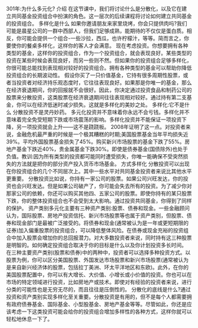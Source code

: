 301年:为什么多元化?
介绍
在这节课中，我们将讨论什么是分散化，以及它在建立共同基金投资组合中扮演的角色。这一层次的后续课程将讨论如何建立共同基金的投资组合。
多样化是什么
如果你邀请朋友来家里烧烤，你会只提供肉吗?我们可能是晨星公司的一群中西部人，但我们足够成熟，能期待的不仅仅是蛋白质。相反，你可能会提供一个组合-一些沙拉，西瓜，也许柠檬汁，等等。简而言之，你要使你的餐桌多样化，这样你的客人才会满意。
现在考虑投资。你想要拥有各种类型的基金，这样你的投资组合，作为一个投资组合，就会表现良好。某些类型的投资在某些时候会表现良好，而另一些则不然。但如果你的投资组合足够多样化，你很可能总能找到表现相对较好的投资组合。拥有各种类型的基金可以帮助你降低投资组合的长期波动性。
假设你买了一只价值基金，它持有很多周期性股票，或者当投资者对经济持乐观态度时，它往往表现良好。如果那是你唯一的基金，那么在经济衰退期间，你的回报就不会很好。因此，你决定通过投资食品和制药公司的股票来分散投资，这类股票在经济衰退期间往往表现相对较好。通过持有第二支基金，你可以在经济低迷时减少损失。这就是多样化的美妙之处。
多样化:它不是什么
分散投资不是灵丹妙药。
多元化投资并不意味着你永远不会亏钱。多样化并不意味着完全免受短期下跌或市场震荡的影响。多样化投资并不能保证一项投资下降，另一项投资就会上升——这不是跷跷板。
2008年证明了这一点。对投资者来说，金融危机最严重的时候是一个极其糟糕的时期;美国股票基金当年平均损失近39%。平均外国股票基金损失了45%。购买新兴市场股票的基金下跌了55%。房地产基金下跌近40%，贵金属基金下跌30%。即使是债券基金(国债除外)也处于负值。教训:因为所有类型的投资都可能同时遭受损失，你唯一能确保不受突然损失的方法就是把你的部分资产投入货币市场基金。
方式多样化
分散投资可以出现在你投资组合的几个不同层次上。其中一些水平对共同基金投资者来说比其他水平更重要。
分散投资比如说，你持有一家公司的股票。如果公司兴旺发达，你的投资也会兴旺发达。但是如果公司破产了，你可能会失去所有的投资。为了减少你对那家公司的依赖，你还可以购买其他四、五家公司的股票。即使你持有的某只股票下跌，你的整体投资组合也不会受到太大影响。通过投资共同基金，你得到了同样的保护。
资产类别多元化主要有三种资产类别:股票、债券和现金。一些金融顾问认为，国际股票、房地产投资信托、新兴市场股票等也属于资产类别，但股票、债券和现金部门是最被广泛接受的。将债券和现金(通常被认为是一年或更短期限的证券)加入偏重股票的投资组合，可以降低整体风险。在债券或现金充裕的投资组合中加入股票会增加你的总回报潜力。对大多数投资者来说，同时持有这三种股票是明智的。如何确定投资组合取决于你的目标是什么以及你计划投资多长时间。
在三种主要资产类别(股票和债券)中的两种中，投资者可以选择多种投资方式。以股票为例，你可以区分美国股票、外国发达市场股票和新兴市场股票(通常被认为是来自新兴经济体的股票，包括拉丁美洲、环太平洋地区和东欧)。此外，在你的美国股票配置中，你可以有大增长、大价值、小增长或小价值的投资。你也可以在市场的特定领域进行投资，比如房地产或技术。即使对有经验的投资者来说，进行分类的可能性也是无穷无尽的，而且往往是压倒性的。
分散化的底线是什么?通过投资和资产类别实现多样化至关重要。分散投资是有用的，但不是每个人都需要拥有政府债券基金、国际基金、小型股基金、房地产基金等等。尽管如此，你还是应该考虑一下这类投资可能会给你的投资组合增加多样性的各种方式，这样你就可以轻松地休息一下了。
